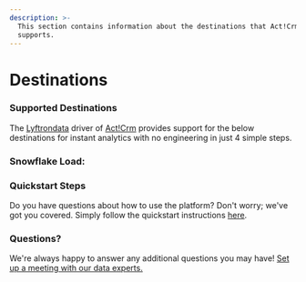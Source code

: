 ```yaml
---
description: >-
  This section contains information about the destinations that Act!Crm
  supports.
---
```


# Destinations

### Supported Destinations

The [Lyftrondata](https://www.lyftrondata.com/) driver of [Act!Crm](https://www.lyftrondata.com/integration/sales-analytics/act-crm/) provides support for the below destinations for instant analytics with no engineering in just 4 simple steps.

### Snowflake Load:

### Quickstart Steps

Do you have questions about how to use the platform? Don't worry; we've got you covered. Simply follow the quickstart instructions [here](./).

### Questions? <a href="#questions" id="questions"></a>

We're always happy to answer any additional questions you may have! [Set up a meeting with our data experts.](https://www.lyftrondata.com/book-a-meeting/)
